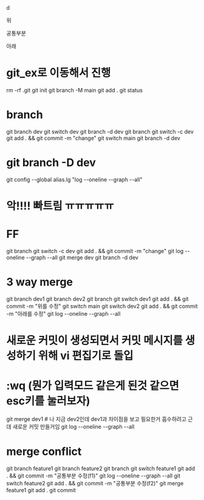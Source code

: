 <!DOCTYPE html>
<html lang="en">
  <head>
    <meta charset="UTF-8" />
    <meta name="viewport" content="width=device-width, initial-scale=1.0" />
    <title>Git 실습</title>
  </head>
  <body>d
    <p>위</p>
    <p>공통부분</p>
    <p>아래</p>
  </body>
</html>

# git_ex로 이동해서 진행

rm -rf .git
git init
git branch -M main
git add .
git status

# branch

git branch dev
git switch dev
git branch -d dev
git branch
git switch -c dev
git add . && git commit -m "change"
git switch main
git branch -d dev

# git branch -D dev

git config --global alias.lg "log --oneline --graph --all"

# 악!!!! 빠트림 ㅠㅠㅠㅠㅠ

# FF

git branch
git switch -c dev
git add . && git commit -m "change"
git log --oneline --graph --all
git merge dev
git branch -d dev

# 3 way merge

git branch dev1
git branch dev2
git branch
git switch dev1
git add . && git commit -m "위를 수정"
git switch main
git switch dev2
git add . && git commit -m "아래를 수정"
git log --oneline --graph --all

# 새로운 커밋이 생성되면서 커밋 메시지를 생성하기 위해 vi 편집기로 돌입

# :wq (뭔가 입력모드 같은게 된것 같으면 esc키를 눌러보자)

git merge dev1 # 나 지금 dev2인데 dev1과 차이점을 보고 필요한거 흡수하려고 근데 새로운 커밋 만들거임
git log --oneline --graph --all

# merge conflict

git branch feature1
git branch feature2
git branch
git switch feature1
git add . && git commit -m "공통부분 수정(f1)"
git log --oneline --graph --all
git switch feature2
git add . && git commit -m "공통부분 수정(f2)"
git merge feature1
git add .
git commit
